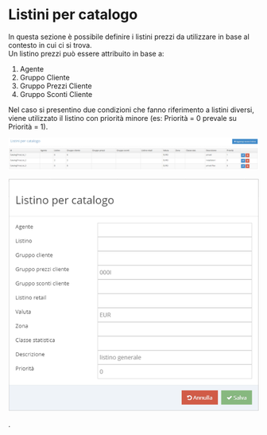 # Listini per catalogo

In questa sezione è possibile definire i listini prezzi da utilizzare in base al contesto in cui ci si trova.  
Un listino prezzi può essere attribuito in base a:

1. Agente
2. Gruppo Cliente
3. Gruppo Prezzi Cliente
4. Gruppo Sconti Cliente

Nel caso si presentino due condizioni che fanno riferimento a listini diversi, viene utilizzato il listino con priorità minore \(es: Priorità = 0 prevale su Priorità = 1\).

![Listini per catalogo](../../.gitbook/assets/listinipercatalogo.PNG)

![Form inserimento nuovo listino per catalogo](../../.gitbook/assets/newlistino.PNG)

.